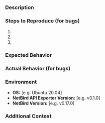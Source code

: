<!--
Thank you for opening an issue! Please provide the following information to help us address your issue effectively.
-->

### Description

<!-- Provide a clear and concise description of the issue or feature request. -->

### Steps to Reproduce (for bugs)

<!-- If this is a bug report, please provide detailed steps to reproduce the issue. -->

1.
2.
3.

### Expected Behavior

<!-- What did you expect to happen? -->

### Actual Behavior (for bugs)

<!-- What actually happened? If applicable, add screenshots to help explain your problem. -->

### Environment

<!-- Please complete the following information about your environment. -->

- **OS:** [e.g. Ubuntu 20.04]
- **NetBird API Exporter Version:** [e.g. v0.1.0]
- **NetBird Version:** [e.g. v0.17.0]

### Additional Context

<!-- Add any other context about the problem here. -->
